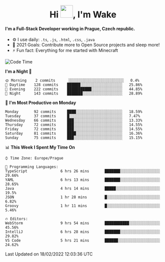 <h1 align="center">Hi <img src="https://raw.githubusercontent.com/MrWakeCZ/MrWakeCZ/master/Hi.gif" width="40px" />, I'm Wake</h1>

#### I'm a Full-Stack Developer working in Prague, Czech republic.
- ⚙️ I use daily: `.ts`, `.js`, `.html`, `.css`, `.java`
- 🥅 2021 Goals: Contribute more to Open Source projects and sleep more!
- ⚡ Fun fact: Everything for me started with Minecraft

<!--START_SECTION:waka-->
![Code Time](http://img.shields.io/badge/Code%20Time-2%2C168%20hrs%2015%20mins-blue)

**I'm a Night 🦉** 

```text
🌞 Morning    2 commits      ░░░░░░░░░░░░░░░░░░░░░░░░░   0.4% 
🌆 Daytime    128 commits    ██████░░░░░░░░░░░░░░░░░░░   25.86% 
🌃 Evening    222 commits    ███████████░░░░░░░░░░░░░░   44.85% 
🌙 Night      143 commits    ███████░░░░░░░░░░░░░░░░░░   28.89%

```
📅 **I'm Most Productive on Monday** 

```text
Monday       92 commits     ████░░░░░░░░░░░░░░░░░░░░░   18.59% 
Tuesday      37 commits     █░░░░░░░░░░░░░░░░░░░░░░░░   7.47% 
Wednesday    66 commits     ███░░░░░░░░░░░░░░░░░░░░░░   13.33% 
Thursday     72 commits     ███░░░░░░░░░░░░░░░░░░░░░░   14.55% 
Friday       72 commits     ███░░░░░░░░░░░░░░░░░░░░░░   14.55% 
Saturday     81 commits     ████░░░░░░░░░░░░░░░░░░░░░   16.36% 
Sunday       75 commits     ███░░░░░░░░░░░░░░░░░░░░░░   15.15%

```


📊 **This Week I Spent My Time On** 

```text
⌚︎ Time Zone: Europe/Prague

💬 Programming Languages: 
TypeScript               6 hrs 26 mins       ███████░░░░░░░░░░░░░░░░░░   29.66% 
YAML                     6 hrs 13 mins       ███████░░░░░░░░░░░░░░░░░░   28.65% 
Java                     4 hrs 14 mins       █████░░░░░░░░░░░░░░░░░░░░   19.5% 
JSON                     1 hr 28 mins        █░░░░░░░░░░░░░░░░░░░░░░░░   6.82% 
Groovy                   1 hr 11 mins        █░░░░░░░░░░░░░░░░░░░░░░░░   5.46%

🔥 Editors: 
WebStorm                 9 hrs 54 mins       ███████████░░░░░░░░░░░░░░   45.56% 
IntelliJ                 6 hrs 28 mins       ███████░░░░░░░░░░░░░░░░░░   29.82% 
VS Code                  5 hrs 21 mins       ██████░░░░░░░░░░░░░░░░░░░   24.62%

```


 Last Updated on 18/02/2022 12:03:36 UTC
<!--END_SECTION:waka-->
